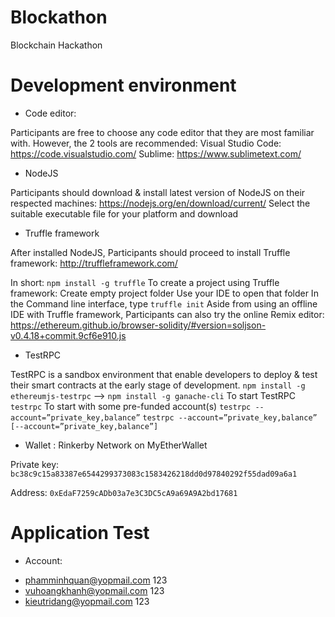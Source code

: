 # Blockathon
Blockchain Hackathon

# Development environment

- Code editor:

Participants are free to choose any code editor that they are most familiar with. However, the 2 tools are recommended:
Visual Studio Code: https://code.visualstudio.com/
Sublime: https://www.sublimetext.com/

- NodeJS

Participants should download & install latest version of NodeJS on their respected machines:
https://nodejs.org/en/download/current/
Select the suitable executable file for your platform and download

- Truffle framework

After installed NodeJS, Participants should proceed to install Truffle framework:
http://truffleframework.com/

In short:
`npm install -g truffle`
To create a project using Truffle framework:
Create empty project folder
Use your IDE to open that folder
In the Command line interface, type
`truffle init`
Aside from using an offline IDE with Truffle framework, Participants can also try the online Remix editor:
https://ethereum.github.io/browser-solidity/#version=soljson-v0.4.18+commit.9cf6e910.js

- TestRPC

TestRPC is a sandbox environment that enable developers to deploy & test their smart contracts at the early stage of development.
`npm install -g ethereumjs-testrpc` --> `npm install -g ganache-cli`
To start TestRPC
`testrpc`
To start with some pre-funded account(s)
`testrpc --account=”private_key,balance”`
`testrpc --account=”private_key,balance” [--account=”private_key,balance”]`

- Wallet : Rinkerby Network on MyEtherWallet

Private key: `bc38c9c15a83387e6544299373083c1583426218dd0d97840292f55dad09a6a1`

Address: `0xEdaF7259cADb03a7e3C3DC5cA9a69A9A2bd17681`

# Application Test
- Account:
+ phamminhquan@yopmail.com 123
+ vuhoangkhanh@yopmail.com 123
+ kieutridang@yopmail.com 123
